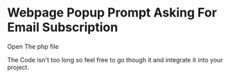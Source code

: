# Webpage Popup Prompt Asking For Email Subscription
Open The php file

The Code isn't too long so feel free to go though it and integrate it into your project.


